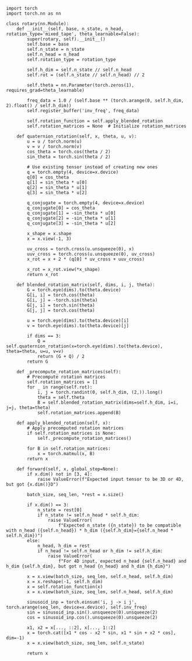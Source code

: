     import torch
    import torch.nn as nn
    
    class rotary(nn.Module):
        def __init__(self, base, n_state, n_head, rotation_type='mixed_tape', theta_learnable=False):
            super(rotary, self).__init__()
            self.base = base
            self.n_state = n_state
            self.n_head = n_head
            self.rotation_type = rotation_type
    
            self.h_dim = self.n_state // self.n_head
            self.rot = (self.n_state // self.n_head) // 2
    
            self.theta = nn.Parameter(torch.zeros(1), requires_grad=theta_learnable)
            
            freq_data = 1.0 / (self.base ** (torch.arange(0, self.h_dim, 2).float() / self.h_dim))
            self.register_buffer('inv_freq', freq_data)
    
            self.rotation_function = self.apply_blended_rotation
            self.rotation_matrices = None  # Initialize rotation_matrices
    
        def quaternion_rotation(self, x, theta, u, v):
            u = u / torch.norm(u)
            v = v / torch.norm(v)
            cos_theta = torch.cos(theta / 2)
            sin_theta = torch.sin(theta / 2)
    
            # Use existing tensor instead of creating new ones
            q = torch.empty(4, device=x.device)
            q[0] = cos_theta
            q[1] = sin_theta * u[0]
            q[2] = sin_theta * u[1]
            q[3] = sin_theta * u[2]
    
            q_conjugate = torch.empty(4, device=x.device)
            q_conjugate[0] = cos_theta
            q_conjugate[1] = -sin_theta * u[0]
            q_conjugate[2] = -sin_theta * u[1]
            q_conjugate[3] = -sin_theta * u[2]
    
            x_shape = x.shape
            x = x.view(-1, 3)
    
            uv_cross = torch.cross(u.unsqueeze(0), x)
            uuv_cross = torch.cross(u.unsqueeze(0), uv_cross)
            x_rot = x + 2 * (q[0] * uv_cross + uuv_cross)
            
            x_rot = x_rot.view(*x_shape)
            return x_rot
    
        def blended_rotation_matrix(self, dims, i, j, theta):
            G = torch.eye(dims).to(theta.device)
            G[i, i] = torch.cos(theta)
            G[i, j] = -torch.sin(theta)
            G[j, i] = torch.sin(theta)
            G[j, j] = torch.cos(theta)
    
            u = torch.eye(dims).to(theta.device)[i]
            v = torch.eye(dims).to(theta.device)[j]
    
            if dims == 3:
                Q = self.quaternion_rotation(x=torch.eye(dims).to(theta.device), theta=theta, u=u, v=v)
                return (G + Q) / 2
            return G
    
        def _precompute_rotation_matrices(self):
            # Precompute rotation matrices
            self.rotation_matrices = []
            for _ in range(self.rot):
                i, j = torch.randint(0, self.h_dim, (2,)).long()
                theta = self.theta
                B = self.blended_rotation_matrix(dims=self.h_dim, i=i, j=j, theta=theta)
                self.rotation_matrices.append(B)
    
        def apply_blended_rotation(self, x):
            # Apply precomputed rotation matrices
            if self.rotation_matrices is None:
                self._precompute_rotation_matrices()
    
            for B in self.rotation_matrices:
                x = torch.matmul(x, B)
            return x
    
        def forward(self, x, global_step=None):
            if x.dim() not in [3, 4]:
                raise ValueError(f"Expected input tensor to be 3D or 4D, but got {x.dim()}D")
    
            batch_size, seq_len, *rest = x.size()
    
            if x.dim() == 3:
                n_state = rest[0]
                if n_state != self.n_head * self.h_dim:
                    raise ValueError(
                        f"Expected n_state ({n_state}) to be compatible with n_head ({self.n_head}) * h_dim ({self.h_dim}={self.n_head * self.h_dim})")
            else:
                n_head, h_dim = rest
                if n_head != self.n_head or h_dim != self.h_dim:
                    raise ValueError(
                        f"For 4D input, expected n_head {self.n_head} and h_dim {self.h_dim}, but got n_head {n_head} and h_dim {h_dim}")
    
            x = x.view(batch_size, seq_len, self.n_head, self.h_dim)
            x = x.reshape(-1, self.h_dim)
            x = self.rotation_function(x)
            x = x.view(batch_size, seq_len, self.n_head, self.h_dim)
            
            sinusoid_inp = torch.einsum('i, j -> i j', torch.arange(seq_len, device=x.device), self.inv_freq)
            sin = sinusoid_inp.sin().unsqueeze(0).unsqueeze(2)
            cos = sinusoid_inp.cos().unsqueeze(0).unsqueeze(2)
            
            x1, x2 = x[..., ::2], x[..., 1::2]
            x = torch.cat([x1 * cos - x2 * sin, x1 * sin + x2 * cos], dim=-1)
            x = x.view(batch_size, seq_len, self.n_state)
            
            return x
